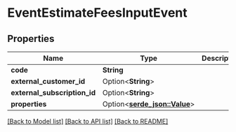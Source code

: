 # EventEstimateFeesInputEvent

## Properties

Name | Type | Description | Notes
------------ | ------------- | ------------- | -------------
**code** | **String** |  | 
**external_customer_id** | Option<**String**> |  | [optional]
**external_subscription_id** | Option<**String**> |  | [optional]
**properties** | Option<[**serde_json::Value**](.md)> |  | [optional]

[[Back to Model list]](../README.md#documentation-for-models) [[Back to API list]](../README.md#documentation-for-api-endpoints) [[Back to README]](../README.md)


